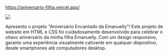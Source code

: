 https://aniversario-filha.vercel.app/

<img src="https://mir-s3-cdn-cf.behance.net/project_modules/max_1200/d8d0f264802017.5ade8716c6b55.png">

Apresento o projeto "Aniversário Encantado da Emanuelly"! Este projeto de website em HTML e CSS foi cuidadosamente desenvolvido para celebrar o oitavo aniversário 
da minha filha Emanuelly. Com um design responsivo, garanto uma experiência visualmente cativante em qualquer dispositivo, desde smartphones até computadores desktop.
